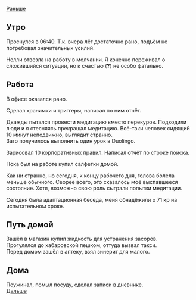 [Раньше](2020.05.05.md)  
## Утро
Проснулся в 06:40. Т.к. вчера лёг достаточно рано, подъём не потребовал значительных усилий.

Нелли отвезла на работу в молчании. Я конечно переживал о сложившийся ситуации, но к счастью (**?**) не особо фатально.
## Работа
В офисе оказался рано.

Сделал хранимки и триггеры, написал по ним отчёт.

Дважды пытался провести медитацию вместо перекуров. Подходили люди и я стесняясь прекращал медитацию. Всё-таки человек сидящий 10 минут неподвижно, выглядит странно.  
Зато получилось выполнить один урок в Duolingo.

Зарисовал 10 корпоративных правил.
Написал отчёт по строке поиска.

Пока был на работе купил салфетки домой.

Как ни странно, но сегодня, к концу рабочего дня, голова болела меньше обычного. Сеорее всего, это сказалось моё выспавшееся состояние. Хотя, возможно свою роль сыграли попытки медитации.

Сегодня была адаптационная беседа, меня обнадёжили о 71 кр на испытательном сроке.
## Путь домой
Зашёл в магазин купил жидкость для устранения засоров.  
Прогулялся до хабаровской пешком, оттуда вызвал такси.  
Перед домом зашёл в аптеку, взял зинерит для малого.
## Дома
Поужинал, помыл посуду, сделал записи в дневнике.  
[Дальше](2020.05.07.md)